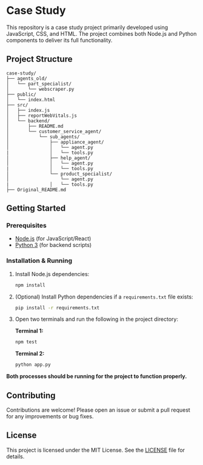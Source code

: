 # Case Study

This repository is a case study project primarily developed using JavaScript, CSS, and HTML. The project combines both Node.js and Python components to deliver its full functionality.

## Project Structure

```
case-study/
├── agents_old/
│   └── part_specialist/
│       └── webscraper.py
├── public/
│   └── index.html
├── src/
│   ├── index.js
│   ├── reportWebVitals.js
│   └── backend/
│       ├── README.md
│       └── customer_service_agent/
│           └── sub_agents/
│               ├── appliance_agent/
│               │   └── agent.py
|               │   └── tools.py
│               ├── help_agent/
│               │   └── agent.py
|               │   └── tools.py
│               └── product_specialist/
│                   └── agent.py
|               │   └── tools.py
├── Original_README.md
```

## Getting Started

### Prerequisites

- [Node.js](https://nodejs.org/) (for JavaScript/React)
- [Python 3](https://www.python.org/) (for backend scripts)

### Installation & Running

1. Install Node.js dependencies:
   ```bash
   npm install
   ```

2. (Optional) Install Python dependencies if a `requirements.txt` file exists:
   ```bash
   pip install -r requirements.txt
   ```

3. Open two terminals and run the following in the project directory:

   **Terminal 1:**
   ```bash
   npm test
   ```

   **Terminal 2:**
   ```bash
   python app.py
   ```

**Both processes should be running for the project to function properly.**

## Contributing

Contributions are welcome! Please open an issue or submit a pull request for any improvements or bug fixes.

## License

This project is licensed under the MIT License. See the [LICENSE](LICENSE) file for details.